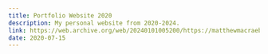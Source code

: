 ```yaml
---
title: Portfolio Website 2020
description: My personal website from 2020-2024.
link: https://web.archive.org/web/20240101005200/https://matthewmacraebovell.com/
date: 2020-07-15
---
```

